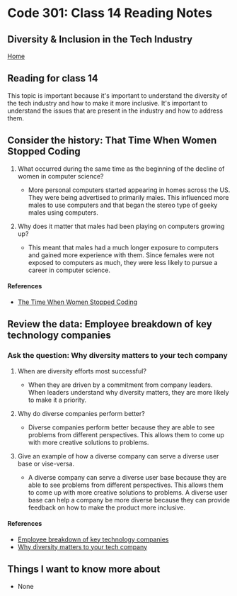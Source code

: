 # Code 301: Class 14 Reading Notes

## Diversity & Inclusion in the Tech Industry

[Home](https://mtorres6739.github.io/reading-notes/)

## Reading for class 14

This topic is important because it's important to understand the diversity of the tech industry and how to make it more inclusive.  It's important to understand the issues that are present in the industry and how to address them.

## Consider the history: That Time When Women Stopped Coding

1. What occurred during the same time as the beginning of the decline of women in computer science?

    - More personal computers started appearing in homes across the US.  They were being advertised to primarily males.  This influenced more males to use computers and that began the stereo type of geeky males using computers.

2. Why does it matter that males had been playing on computers growing up?

    - This meant that males had a much longer exposure to computers and gained more experience with them.  Since females were not exposed to computers as much, they were less likely to pursue a career in computer science.

#### References

- [The Time When Women Stopped Coding](https://www.npr.org/sections/money/2014/10/21/357629765/when-women-stopped-coding)

## Review the data: Employee breakdown of key technology companies

### Ask the question: Why diversity matters to your tech company

1. When are diversity efforts most successful?

    - When they are driven by a commitment from company leaders.  When leaders understand why diversity matters, they are more likely to make it a priority.

2. Why do diverse companies perform better?

    - Diverse companies perform better because they are able to see problems from different perspectives.  This allows them to come up with more creative solutions to problems.

3. Give an example of how a diverse company can serve a diverse user base or vise-versa.

    - A diverse company can serve a diverse user base because they are able to see problems from different perspectives.  This allows them to come up with more creative solutions to problems. A diverse user base can help a company be more diverse because they can provide feedback on how to make the product more inclusive.


#### References
- [Employee breakdown of key technology companies](https://informationisbeautiful.net/visualizations/diversity-in-tech/)
- [Why diversity matters to your tech company](https://www.payscale.com/college-salary-report/best-jobs/2017/why-diversity-matters-to-your-tech-company)

## Things I want to know more about
- None
